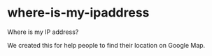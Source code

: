where-is-my-ipaddress
=====================

Where is my IP address?

We created this for help people to find their location on Google Map.
